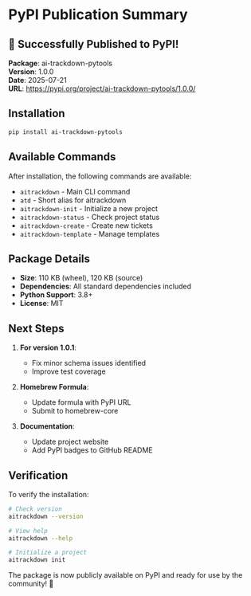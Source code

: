 # PyPI Publication Summary

## 🎉 Successfully Published to PyPI!

**Package**: ai-trackdown-pytools  
**Version**: 1.0.0  
**Date**: 2025-07-21  
**URL**: https://pypi.org/project/ai-trackdown-pytools/1.0.0/

## Installation

```bash
pip install ai-trackdown-pytools
```

## Available Commands

After installation, the following commands are available:
- `aitrackdown` - Main CLI command
- `atd` - Short alias for aitrackdown
- `aitrackdown-init` - Initialize a new project
- `aitrackdown-status` - Check project status
- `aitrackdown-create` - Create new tickets
- `aitrackdown-template` - Manage templates

## Package Details

- **Size**: 110 KB (wheel), 120 KB (source)
- **Dependencies**: All standard dependencies included
- **Python Support**: 3.8+
- **License**: MIT

## Next Steps

1. **For version 1.0.1**:
   - Fix minor schema issues identified
   - Improve test coverage

2. **Homebrew Formula**:
   - Update formula with PyPI URL
   - Submit to homebrew-core

3. **Documentation**:
   - Update project website
   - Add PyPI badges to GitHub README

## Verification

To verify the installation:

```bash
# Check version
aitrackdown --version

# View help
aitrackdown --help

# Initialize a project
aitrackdown init
```

The package is now publicly available on PyPI and ready for use by the community! 🚀